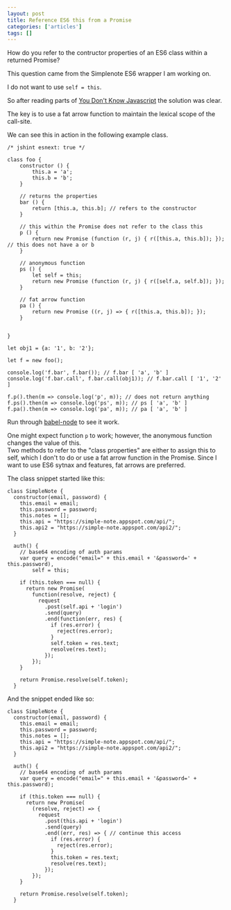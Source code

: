 ```yaml
---
layout: post
title: Reference ES6 this from a Promise
categories: ['articles']
tags: []
---
```


How do you refer to the contructor properties of an ES6 class within a returned Promise?

This question came from the Simplenote ES6 wrapper I am working on.

I do not want to use `self = this`.

So after reading parts of [You Don't Know Javascript](https://github.com/getify/You-Dont-Know-JS/blob/master/this%20&%20object%20prototypes/README.md#you-dont-know-js-this--object-prototypes) the solution was clear.

The key is to use a fat arrow function to maintain the lexical scope of the call-site.

We can see this in action in the following example class.

```
/* jshint esnext: true */

class foo {
    constructor () {
        this.a = 'a';
        this.b = 'b';
    }

    // returns the properties
    bar () {
        return [this.a, this.b]; // refers to the constructor
    }

    // this within the Promise does not refer to the class this
    p () {
        return new Promise (function (r, j) { r([this.a, this.b]); }); // this does not have a or b
    }

    // anonymous function
    ps () {
        let self = this;
        return new Promise (function (r, j) { r([self.a, self.b]); });
    }

    // fat arrow function
    pa () {
        return new Promise ((r, j) => { r([this.a, this.b]); });
    }


}

let obj1 = {a: '1', b: '2'};

let f = new foo();

console.log('f.bar', f.bar()); // f.bar [ 'a', 'b' ]
console.log('f.bar.call', f.bar.call(obj1)); // f.bar.call [ '1', '2' ]

f.p().then(m => console.log('p', m)); // does not return anything
f.ps().then(m => console.log('ps', m)); // ps [ 'a', 'b' ]
f.pa().then(m => console.log('pa', m)); // pa [ 'a', 'b' ]
```

Run through [babel-node](babeljs.io) to see it work.

One might expect function `p` to work; however, the anonymous function changes the value of this.  
Two methods to refer to the "class properties" are either to assign this to self, which I don't to do or use a fat arrow function in the Promise. Since I want to use ES6 sytnax and features, fat arrows are preferred.

The class snippet started like this:

```
class SimpleNote {
  constructor(email, password) {
    this.email = email;
    this.password = password;
    this.notes = [];
    this.api = "https://simple-note.appspot.com/api/";
    this.api2 = "https://simple-note.appspot.com/api2/";
  }

  auth() {
    // base64 encoding of auth params
    var query = encode("email=" + this.email + '&password=' + this.password),
        self = this;

    if (this.token === null) {
      return new Promise(
        function(resolve, reject) {
          request
            .post(self.api + 'login')
            .send(query)
            .end(function(err, res) {
              if (res.error) {
                reject(res.error);
              }
              self.token = res.text;
              resolve(res.text);
            });
        });
    }

    return Promise.resolve(self.token);
  }
```

And the snippet ended like so:

```
class SimpleNote {
  constructor(email, password) {
    this.email = email;
    this.password = password;
    this.notes = [];
    this.api = "https://simple-note.appspot.com/api/";
    this.api2 = "https://simple-note.appspot.com/api2/";
  }

  auth() {
    // base64 encoding of auth params
    var query = encode("email=" + this.email + '&password=' + this.password);

    if (this.token === null) {
      return new Promise(
        (resolve, reject) => {
          request
            .post(this.api + 'login')
            .send(query)
            .end((err, res) => { // continue this access
              if (res.error) {
                reject(res.error);
              }
              this.token = res.text;
              resolve(res.text);
            });
        });
    }

    return Promise.resolve(self.token);
  }
```
